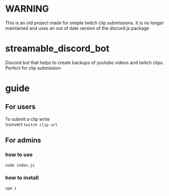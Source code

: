 # WARNING
This is an old project made for simple twitch clip submissions.
It is no longer maintained and uses an out of date version of the discord.js package

# streamable_discord_bot
Discord bot that helps to create backups of youtube videos and twitch clips. Perfect for clip submission

# guide

## For users
To submit a clip write  
!convert `twitch clip url`

## For admins

### how to use
`node index.js`

### how to install
`npm i`

